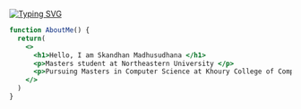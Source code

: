 [![Typing SVG](https://readme-typing-svg.demolab.com?font=Fira+Code&pause=1000&color=a5d6ff&width=435&lines=Hi+there+👋,+I'm+Skandhan;Experienced+Full-stack+Web+Developer;Constantly+Learning+New+Technology)](https://git.io/typing-svg)

```jsx
function AboutMe() {
  return(
    <>
      <h1>Hello, I am Skandhan Madhusudhana </h1>
      <p>Masters student at Northeastern University </p>
      <p>Pursuing Masters in Computer Science at Khoury College of Computer Sciences </p>
    </>
  )
}
```
